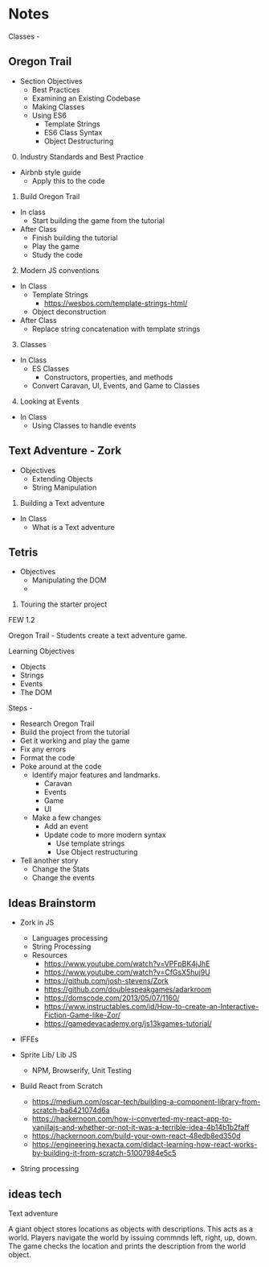 # Notes

Classes - 

## Oregon Trail

- Section Objectives 
  - Best Practices
  - Examining an Existing Codebase 
  - Making Classes 
  - Using ES6 
    - Template Strings
    - ES6 Class Syntax
    - Object Destructuring

0. Industry Standards and Best Practice
  - Airbnb style guide
    - Apply this to the code 
1. Build Oregon Trail 
  - In class 
    - Start building the game from the tutorial
  - After Class 
    - Finish building the tutorial
    - Play the game
    - Study the code
2. Modern JS conventions
  - In Class 
    - Template Strings
      - https://wesbos.com/template-strings-html/
    - Object deconstruction
  - After Class
    - Replace string concatenation with template strings
3. Classes 
  - In Class 
    - ES Classes 
      - Constructors, properties, and methods
    - Convert Caravan, UI, Events, and Game to Classes
4. Looking at Events
  - In Class 
    - Using Classes to handle events

## Text Adventure - Zork

- Objectives 
  - Extending Objects
  - String Manipulation

1. Building a Text adventure
  - In Class 
    - What is a Text adventure
    
## Tetris 

- Objectives 
  - Manipulating the DOM
  - 
  
1. Touring the starter project


FEW 1.2

Oregon Trail - Students create a text adventure game. 

Learning Objectives
- Objects 
- Strings
- Events
- The DOM

Steps - 
- Research Oregon Trail 
- Build the project from the tutorial
- Get it working and play the game
- Fix any errors
- Format the code 
- Poke around at the code
    - Identify major features and landmarks. 
        - Caravan
        - Events
        - Game
        - UI
    - Make a few changes 
        - Add an event
        - Update code to more modern syntax
            - Use template strings 
            - Use Object restructuring
- Tell another story
    - Change the Stats
    - Change the events 

## Ideas Brainstorm

- Zork in JS 
    - Languages processing
    - String Processing 
    - Resources 
        - https://www.youtube.com/watch?v=VPFpBK4jJhE
        - https://www.youtube.com/watch?v=CfGsX5huj9U
        - https://github.com/josh-stevens/Zork
        - https://github.com/doublespeakgames/adarkroom
        - https://domscode.com/2013/05/07/1160/
        - https://www.instructables.com/id/How-to-create-an-Interactive-Fiction-Game-like-Zor/
        - https://gamedevacademy.org/js13kgames-tutorial/
- IFFEs
- Sprite Lib/ Lib JS
    - NPM, Browserify, Unit Testing 
- Build React from Scratch
    - https://medium.com/oscar-tech/building-a-component-library-from-scratch-ba6421074d6a
    - https://hackernoon.com/how-i-converted-my-react-app-to-vanillajs-and-whether-or-not-it-was-a-terrible-idea-4b14b1b2faff
    - https://hackernoon.com/build-your-own-react-48edb8ed350d
    - https://engineering.hexacta.com/didact-learning-how-react-works-by-building-it-from-scratch-51007984e5c5

- String processing 

## ideas tech

Text adventure 

A giant object stores locations as objects with descriptions. This acts as a world.
Players navigate the world by issuing commnds left, right, up, down. 
The game checks the location and prints the description from the world object. 


